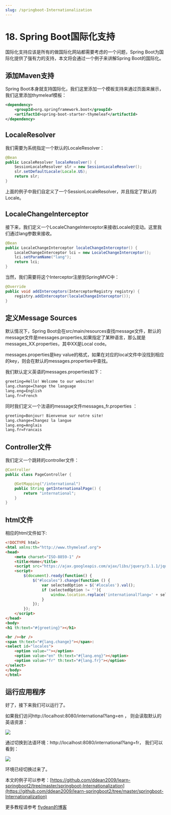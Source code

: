 ```yaml
---
slug: /springboot-Internationalization
---
```


# 18. Spring Boot国际化支持

国际化支持应该是所有的做国际化网站都需要考虑的一个问题，Spring Boot为国际化提供了强有力的支持，本文将会通过一个例子来讲解Spring Boot的国际化。

## 添加Maven支持

Spring Boot本身就支持国际化，我们这里添加一个模板支持来通过页面来展示，我们这里添加thymeleaf模板：

~~~xml
<dependency>
    <groupId>org.springframework.boot</groupId>
    <artifactId>spring-boot-starter-thymeleaf</artifactId>
</dependency>
~~~

## LocaleResolver

我们需要为系统指定一个默认的LocaleResolver：

~~~java
@Bean
public LocaleResolver localeResolver() {
    SessionLocaleResolver slr = new SessionLocaleResolver();
    slr.setDefaultLocale(Locale.US);
    return slr;
}
~~~

上面的例子中我们自定义了一个SessionLocaleResolver，并且指定了默认的Locale。

## LocaleChangeInterceptor

接下来，我们定义一个LocaleChangeInterceptor来接收Locale的变动。这里我们通过lang参数来接收。

~~~java
@Bean
public LocaleChangeInterceptor localeChangeInterceptor() {
    LocaleChangeInterceptor lci = new LocaleChangeInterceptor();
    lci.setParamName("lang");
    return lci;
}
~~~

当然，我们需要将这个Interceptor注册到SpringMVC中：

~~~java
@Override
public void addInterceptors(InterceptorRegistry registry) {
    registry.addInterceptor(localeChangeInterceptor());
}
~~~

## 定义Message Sources

默认情况下，Spring Boot会在src/main/resources查找message文件，默认的message文件是messages.properties,如果指定了某种语言，那么就是messages_XX.properties，其中XX是Local code。 

messages.properties是key value的格式，如果在对应的local文件中没找到相应的key，则会在默认的messages.properties中查找。

我们默认定义英语的messages.properties如下：

~~~txt
greeting=Hello! Welcome to our website!
lang.change=Change the language
lang.eng=English
lang.fr=French
~~~

同时我们定义一个法语的message文件messages_fr.properties ：

~~~txt
greeting=Bonjour! Bienvenue sur notre site!
lang.change=Changez la langue
lang.eng=Anglais
lang.fr=Francais
~~~

## Controller文件

我们定义一个跳转的controller文件：

~~~java
@Controller
public class PageController {

    @GetMapping("/international")
    public String getInternationalPage() {
        return "international";
    }
}
~~~

## html文件

相应的html文件如下:

~~~html
<!DOCTYPE html>
<html xmlns:th="http://www.thymeleaf.org">
<head>
    <meta charset="ISO-8859-1" />
    <title>Home</title>
    <script src="https://ajax.googleapis.com/ajax/libs/jquery/3.1.1/jquery.min.js"></script>
    <script>
        $(document).ready(function() {
            $("#locales").change(function () {
                var selectedOption = $('#locales').val();
                if (selectedOption != ''){
                    window.location.replace('international?lang=' + selectedOption);
                }
            });
        });
    </script>
</head>
<body>
<h1 th:text="#{greeting}"></h1>

<br /><br />
<span th:text="#{lang.change}"></span>:
<select id="locales">
    <option value=""></option>
    <option value="en" th:text="#{lang.eng}"></option>
    <option value="fr" th:text="#{lang.fr}"></option>
</select>
</body>
</html>
~~~

## 运行应用程序

好了，接下来我们可以运行了。

如果我们访问http://localhost:8080/international?lang=en ， 则会读取默认的英语资源：

![](https://img-blog.csdnimg.cn/20200209224847574.png)

通过切换到法语环境：http://localhost:8080/international?lang=fr， 我们可以看到：

![](https://img-blog.csdnimg.cn/20200209225039717.png)

环境已经切换过来了。

本文的例子可以参考：[https://github.com/ddean2009/learn-springboot2/tree/master/springboot-Internationalization](https://github.com/ddean2009/learn-springboot2/tree/master/springboot-Internationalization)

更多教程请参考 [flydean的博客](www.flydean.com)


